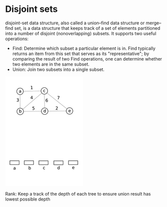 # Disjoint sets
disjoint-set data structure, also called a union–find data structure or merge–find set, is a data structure that keeps track of a set of elements partitioned into a number of disjoint (nonoverlapping) subsets. It supports two useful operations:
* Find: Determine which subset a particular element is in. Find typically returns an item from this set that serves as its "representative"; by comparing the result of two Find operations, one can determine whether two elements are in the same subset.
* Union: Join two subsets into a single subset.

![A demo for Union-Find when using Kruskal's algorithm to find minimum spanning tree.](UnionFindKruskalDemo.gif "A demo for Union-Find when using Kruskal's algorithm to find minimum spanning tree.")

Rank: Keep a track of the depth of each tree to ensure union result has lowest possible depth